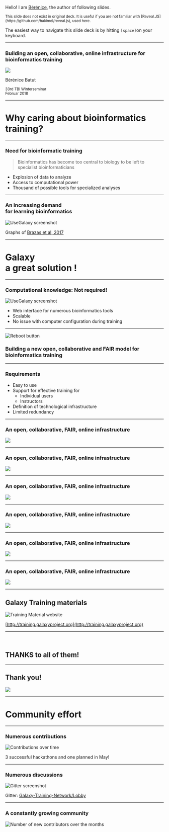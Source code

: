 Hello! I am [Bérénice](http://bebatut.fr/), the author of following slides.

<small>
This slide does not exist in original deck. It is useful if you are not familiar with [Reveal.JS](https://github.com/hakimel/reveal.js), used here.
</small>

The easiest way to navigate this slide deck is by hitting `[space]`on your keyboard.

---
### Building an open, collaborative, online infrastructure for bioinformatics training

![](images/gtn_rebooted.png)<!-- .element height="55%" width="55%" -->

Bérénice Batut

<small>
33rd TBI Winterseminar <br>Februar 2018
</small>

---
<!-- .slide: data-background="images/freiburg_workshop.jpg" data-state="dim-background" -->
# Why caring about bioinformatics training?

----
### Need for bioinformatic training

> Bioinformatics has become too central to biology to be left to specialist bioinformaticians<br/>

- Explosion of data to analyze
- Access to computational power
- Thousand of possible tools for specialized analyses

----
### An increasing demand <br/>for learning bioinformatics

![UseGalaxy screenshot](images/brazas_graphs_preferences.png) <!-- .element height="100%" width="100%" -->

Graphs of [Brazas et al, 2017](http://biorxiv.org/content/early/2017/02/27/098996)

---
<!-- .slide: data-background="images/DSC_0630.jpg" data-state="dim-background" -->
# Galaxy<br/>a great solution !

----
### Computational knowledge: Not required!

![UseGalaxy screenshot](images/usegalaxy.png) <!-- .element height="60%" width="60%" -->

- Web interface for numerous bioinformatics tools
- Scalable
- No issue with computer configuration during training

---

![Reboot button](images/GTN_logo.png) <!-- .element height="80%" width="80%" -->

### Building a new **open**, **collaborative** and **FAIR** model for bioinformatics training

----
### Requirements

- Easy to use
- Support for effective training for
    - Individual users
    - Instructors
- Definition of technological infrastructure
- Limited redundancy

----
### An open, collaborative, FAIR, online infrastructure

![](images/training_material_infra_1.png) <!-- .element width="90%" -->

----
### An open, collaborative, FAIR, online infrastructure

![](images/training_material_infra_2.png) <!-- .element width="90%" -->

----
### An open, collaborative, FAIR, online infrastructure

![](images/training_material_infra_3.png) <!-- .element width="90%" -->

----
### An open, collaborative, FAIR, online infrastructure

![](images/training_material_infra_4.png) <!-- .element width="90%" -->

----
### An open, collaborative, FAIR, online infrastructure

![](images/training_material_infra_5.png) <!-- .element width="90%" -->

----
### An open, collaborative, FAIR, online infrastructure

![](images/training_material_infra_6.png) <!-- .element width="90%" -->

----
## Galaxy Training materials

![Training Material website](images/training_material.png) <!-- .element width="70%" -->

[http://training.galaxyproject.org](http://training.galaxyproject.org)

----
<!-- .slide: data-background-color="#000000" data-background="images/contributors.png" data-state="dim-background-2"-->

<br/>
<h2 class="fragment" data-fragment-index="2">THANKS to all of them!</h2>

---
## Thank you!

![](images/training_material_infra_6.png) <!-- .element width="90%" -->

---
<!-- .slide: data-background="images/osi.jpg"  data-state="dim-background"-->
# Community effort

----
### Numerous contributions

![Contributions over time](images/contributions_with_hackathon.png) <!-- .element width="65%" -->

3 successful hackathons and one planned in May!

----
### Numerous discussions

![Gitter screenshot](images/gitter.png) <!-- .element height="70%" width="70%" -->

Gitter: [Galaxy-Training-Network/Lobby](https://gitter.im/Galaxy-Training-Network/Lobby)

----
### A constantly growing community

![Number of new contributors over the months](images/new_contributors.png)